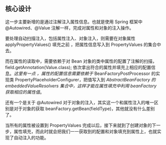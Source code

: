 ## 核心设计

这一步主要新增的是通过注解注入属性信息。也就是使用 Spring 框架中 @Autowired、@Value 注解一样，完成对属性和对象的注入操作。

要处理自动扫描注入，包括属性注入、对象注入，则需要在对象属性 applyPropertyValues() 填充之前 ，把属性信息写入到 PropertyValues 的集合中去。

而在属性的读取中，需要依赖于对 Bean 对象的类中属性的配置了注解的扫描，field.getAnnotation(Value.class); 依次拿出符合的属性并填充上相应的配置信息。*这里有一点 ，属性的配置信息需要依赖于* BeanFactoryPostProcessor 的实现类 PropertyPlaceholderConfigurer，把值写入到 *AbstractBeanFactory 的 embeddedValueResolvers 集合中，这样才能在属性填充中利用 beanFactory 获取相应的属性值*。

还有一个是关于 @Autowired 对于对象的注入，其实这一个和属性注入的唯一区别是对于对象的获取 beanFactory.getBean(fieldType)，其他就没有什么差别了。

当所有的属性被设置到 PropertyValues 完成以后，接下来就到了创建对象的下一步，属性填充，而此时就会把我们一一获取到的配置和对象填充到属性上，也就实现了自动注入的功能。